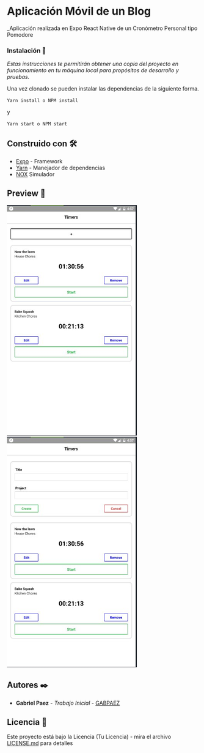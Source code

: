 # Aplicación  Móvil de un Blog

_Aplicación realizada en Expo React Native de un Cronómetro Personal tipo Pomodore

### Instalación 🔧

_Estas instrucciones te permitirán obtener una copia del proyecto en funcionamiento en tu máquina local para propósitos de desarrollo y pruebas._

Una vez clonado se pueden instalar las dependencias de la siguiente forma.

```
Yarn install o NPM install 
```
y
```
Yarn start o NPM start
```

## Construido con 🛠️


* [Expo](http://Expo.io) - Framework
* [Yarn](https://yarnpkg.com/) - Manejador de dependencias
* [NOX](https://es.bignox.com/)  Simulador


## Preview 📌

![](assets/timers1.jpg)
![](assets/timers2.jpg)

## Autores ✒️


* **Gabriel Paez** - *Trabajo Inicial* - [GABPAEZ](https://github.com/GabPaez)


## Licencia 📄

Este proyecto está bajo la Licencia (Tu Licencia) - mira el archivo [LICENSE.md](LICENSE.md) para detalles


